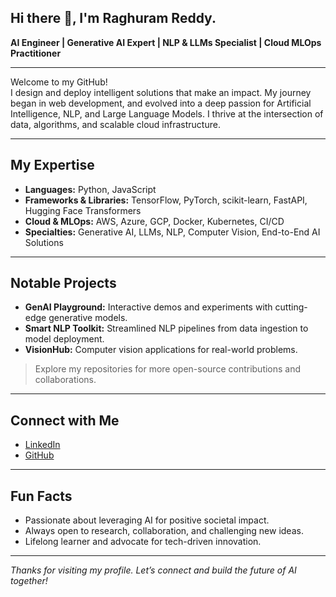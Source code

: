 ## Hi there 👋, I'm Raghuram Reddy.

**AI Engineer | Generative AI Expert | NLP & LLMs Specialist | Cloud MLOps Practitioner**

---

Welcome to my GitHub!  
I design and deploy intelligent solutions that make an impact. My journey began in web development, and evolved into a deep passion for Artificial Intelligence, NLP, and Large Language Models. I thrive at the intersection of data, algorithms, and scalable cloud infrastructure.

---

## My Expertise

- **Languages:** Python, JavaScript
- **Frameworks & Libraries:** TensorFlow, PyTorch, scikit-learn, FastAPI, Hugging Face Transformers
- **Cloud & MLOps:** AWS, Azure, GCP, Docker, Kubernetes, CI/CD
- **Specialties:** Generative AI, LLMs, NLP, Computer Vision, End-to-End AI Solutions

---

## Notable Projects

- **GenAI Playground:** Interactive demos and experiments with cutting-edge generative models.
- **Smart NLP Toolkit:** Streamlined NLP pipelines from data ingestion to model deployment.
- **VisionHub:** Computer vision applications for real-world problems.

> Explore my repositories for more open-source contributions and collaborations.

---

## Connect with Me

- [LinkedIn](https://www.linkedin.com/in/raghuramreddy-ai/)
- [GitHub](https://github.com/RaghuramReddy9)

---

## Fun Facts

- Passionate about leveraging AI for positive societal impact.
- Always open to research, collaboration, and challenging new ideas.
- Lifelong learner and advocate for tech-driven innovation.

---

_Thanks for visiting my profile. Let’s connect and build the future of AI together!_


